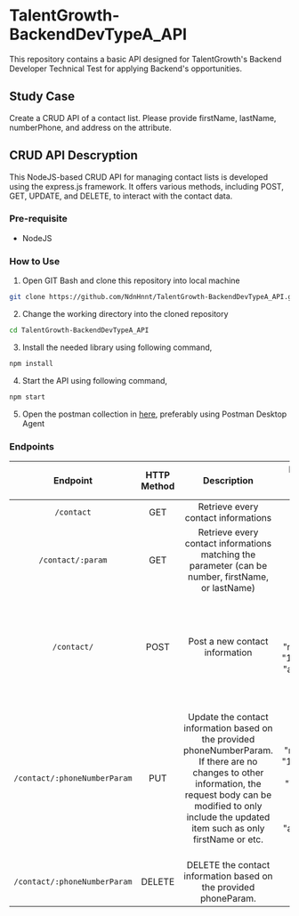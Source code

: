 # TalentGrowth-BackendDevTypeA_API
This repository contains a basic API designed for TalentGrowth's Backend Developer Technical Test for applying Backend's opportunities.

## Study Case
Create a CRUD API of a contact list. Please provide firstName, lastName, numberPhone, and address on the attribute.

## CRUD API Descryption
This NodeJS-based CRUD API for managing contact lists is developed using the express.js framework. It offers various methods, including POST, GET, UPDATE, and DELETE, to interact with the contact data.

### Pre-requisite
- NodeJS

### How to Use
1. Open GIT Bash and clone this repository into local machine
```bash
git clone https://github.com/NdnHnnt/TalentGrowth-BackendDevTypeA_API.git
```
2. Change the working directory into the cloned repository
```bash
cd TalentGrowth-BackendDevTypeA_API
```
3. Install the needed library using following command,
```bash
npm install
```
4. Start the API using following command,
```bash
npm start
```
5. Open the postman collection in [here](https://elements.getpostman.com/redirect?entityId=18863395-ccd2dfaf-8a81-458c-aaa7-59d709787bc9&entityType=collection), preferably using Postman Desktop Agent

### Endpoints
|         **Endpoint**         | **HTTP Method** |                                                                                                     **Description**                                                                                                    |                                                                           **Request Body Example in JSON (if any)**                                                                          |
|:----------------------------:|:---------------:|:----------------------------------------------------------------------------------------------------------------------------------------------------------------------------------------------------------------------:|:--------------------------------------------------------------------------------------------------------------------------------------------------------------------------------------------:|
| `/contact`                   |       GET       | Retrieve every contact informations                                                                                                                                                                                    |                                                                                             None                                                                                             |
| `/contact/:param`            |       GET       | Retrieve every contact informations matching the parameter (can be number, firstName, or lastName)                                                                                                                     |                                                                                             None                                                                                             |
| `/contact/`                  |       POST      | Post a new contact information                                                                                                                                                                                         | {   "firstName": "Anne",   "lastName": "Who",   "numberPhone" : "12356791011",   "address": "Tugu Pahlawan Surabaya" }                                                                       |
| `/contact/:phoneNumberParam` |       PUT       | Update the contact information based  on the provided phoneNumberParam. If there are no changes to other information, the request body can be modified to only include the updated item such as only firstName or etc. | {   "firstName": "Jonnathan",   "lastName": "Mike",   "numberPhone": "12356708060",   "address": "Tambak Sawah no. 7" }  or  {   "lastName": "Alen",   "address": "Tugu Pahlawan Surabaya" } |
| `/contact/:phoneNumberParam` |      DELETE     | DELETE the contact information based on the provided phoneParam.                                                                                                                                                       |                                                                                             None                                                                                             |


